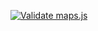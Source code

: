 [![Validate maps.js](https://github.com/AdamRaichu/games/actions/workflows/validate.yml/badge.svg?event=push)](https://github.com/AdamRaichu/games/actions/workflows/validate.yml)

